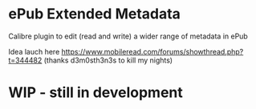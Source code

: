 # ePub  Extended Metadata

Calibre plugin to edit (read and write) a wider range of metadata in ePub

Idea lauch here https://www.mobileread.com/forums/showthread.php?t=344482 (thanks d3m0sth3n3s to kill my nights)

# WIP - still in development